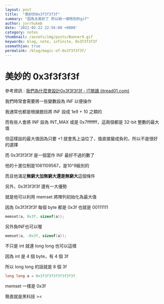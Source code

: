 ```yaml
---
layout: post
title:  "美妙的0x3f3f3f3f"
summary: "因為太美妙了 所以給一個特別的gif"
author: jorrhukmb
date: '2021-02-22 22:56:00 +0800'
category: notes
thumbnail: /assets/img/posts/Banner9.gif
keywords: blog, note, infinite, 0x3f3f3f3f
usemathjax: true
permalink: /blog/magic-of-0x3f3f3f3f/
---
```


# 美妙的 0x3f3f3f3f

參考資訊 : [我們為什麼會設計0x3f3f3f3f - IT閱讀 (itread01.com)](https://www.itread01.com/content/1542940564.html)

我們時常會需要將一些變數設為 INF 以便操作

我通常也都是根據題目將 INF 設成 1e9 + 10 之類的

而有些人會將 INF 設為 INT_MAX 或是 0x7fffffff，這兩個都是 32-bit 整數的最大值

但這樣設的最大值因為只要 +1 就會馬上溢位了，值直接變成負的，所以不是很好的選擇



而 0x3f3f3f3f 是一個當作 INF 最好不過的數了

他的十進位制是1061109567，是10^9級別的

而且他滿足**無窮大加無窮大還是無窮大**這個條件

另外，0x3f3f3f3f 還有一大優勢

就是他可以利用 memset 將陣列初始化為最大值

因為 0x3f3f3f3f 每個 byte 都是 0x3f 也就是 00111111

```cpp
memset(a, 0x3f, sizeof(a));
```

另外負INF也可以喔

```cpp
memset(a, -0x3f, sizeof(a));
```



不只是 int 就連 long long 也可以這樣

因為 int 是 4 個 byte，有 4 個 3f

所以 long long 的話就是 8 個 3f

```cpp
long long a = 0x3f3f3f3f3f3f3f3f
```

memset 一樣是 0x3f



簡直就是黑科技 ><